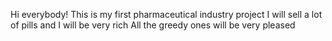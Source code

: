 Hi everybody!
This is my first pharmaceutical industry project
I will sell a lot of pills and I will be very rich
All the greedy ones will be very pleased
